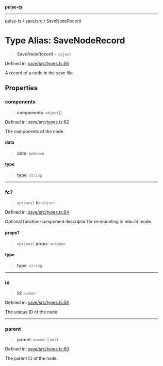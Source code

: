 [**pulse-ts**](../../../README.md)

***

[pulse-ts](../../../README.md) / [save/src](../README.md) / SaveNodeRecord

# Type Alias: SaveNodeRecord

> **SaveNodeRecord** = `object`

Defined in: [save/src/types.ts:56](https://github.com/jlehett/pulse-ts/blob/95f7e0ab0aafbcd2aad691251c554317b3dfe19c/packages/save/src/types.ts#L56)

A record of a node in the save file.

## Properties

### components

> **components**: `object`[]

Defined in: [save/src/types.ts:62](https://github.com/jlehett/pulse-ts/blob/95f7e0ab0aafbcd2aad691251c554317b3dfe19c/packages/save/src/types.ts#L62)

The components of the node.

#### data

> **data**: `unknown`

#### type

> **type**: `string`

***

### fc?

> `optional` **fc**: `object`

Defined in: [save/src/types.ts:64](https://github.com/jlehett/pulse-ts/blob/95f7e0ab0aafbcd2aad691251c554317b3dfe19c/packages/save/src/types.ts#L64)

Optional function-component descriptor for re-mounting in rebuild mode.

#### props?

> `optional` **props**: `unknown`

#### type

> **type**: `string`

***

### id

> **id**: `number`

Defined in: [save/src/types.ts:58](https://github.com/jlehett/pulse-ts/blob/95f7e0ab0aafbcd2aad691251c554317b3dfe19c/packages/save/src/types.ts#L58)

The unique ID of the node.

***

### parent

> **parent**: `number` \| `null`

Defined in: [save/src/types.ts:60](https://github.com/jlehett/pulse-ts/blob/95f7e0ab0aafbcd2aad691251c554317b3dfe19c/packages/save/src/types.ts#L60)

The parent ID of the node.
